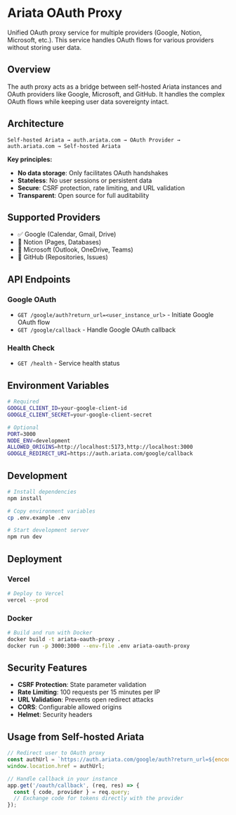 # Ariata OAuth Proxy

Unified OAuth proxy service for multiple providers (Google, Notion, Microsoft, etc.). This service handles OAuth flows for various providers without storing user data.

## Overview

The auth proxy acts as a bridge between self-hosted Ariata instances and OAuth providers like Google, Microsoft, and GitHub. It handles the complex OAuth flows while keeping user data sovereignty intact.

## Architecture

```
Self-hosted Ariata → auth.ariata.com → OAuth Provider → auth.ariata.com → Self-hosted Ariata
```

**Key principles:**
- **No data storage**: Only facilitates OAuth handshakes
- **Stateless**: No user sessions or persistent data
- **Secure**: CSRF protection, rate limiting, and URL validation
- **Transparent**: Open source for full auditability

## Supported Providers

- ✅ Google (Calendar, Gmail, Drive)
- 🚧 Notion (Pages, Databases)
- 🚧 Microsoft (Outlook, OneDrive, Teams)
- 🚧 GitHub (Repositories, Issues)

## API Endpoints

### Google OAuth
- `GET /google/auth?return_url=<user_instance_url>` - Initiate Google OAuth flow
- `GET /google/callback` - Handle Google OAuth callback

### Health Check
- `GET /health` - Service health status

## Environment Variables

```bash
# Required
GOOGLE_CLIENT_ID=your-google-client-id
GOOGLE_CLIENT_SECRET=your-google-client-secret

# Optional
PORT=3000
NODE_ENV=development
ALLOWED_ORIGINS=http://localhost:5173,http://localhost:3000
GOOGLE_REDIRECT_URI=https://auth.ariata.com/google/callback
```

## Development

```bash
# Install dependencies
npm install

# Copy environment variables
cp .env.example .env

# Start development server
npm run dev
```

## Deployment

### Vercel
```bash
# Deploy to Vercel
vercel --prod
```

### Docker
```bash
# Build and run with Docker
docker build -t ariata-oauth-proxy .
docker run -p 3000:3000 --env-file .env ariata-oauth-proxy
```

## Security Features

- **CSRF Protection**: State parameter validation
- **Rate Limiting**: 100 requests per 15 minutes per IP
- **URL Validation**: Prevents open redirect attacks
- **CORS**: Configurable allowed origins
- **Helmet**: Security headers

## Usage from Self-hosted Ariata

```typescript
// Redirect user to OAuth proxy
const authUrl = `https://auth.ariata.com/google/auth?return_url=${encodeURIComponent(callbackUrl)}`;
window.location.href = authUrl;

// Handle callback in your instance
app.get('/oauth/callback', (req, res) => {
  const { code, provider } = req.query;
  // Exchange code for tokens directly with the provider
});
```